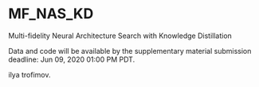 # MF_NAS_KD
Multi-fidelity Neural Architecture Search with Knowledge Distillation

Data and code will be available by the supplementary material submission deadline: Jun 09, 2020 01:00 PM PDT.

ilya trofimov.
